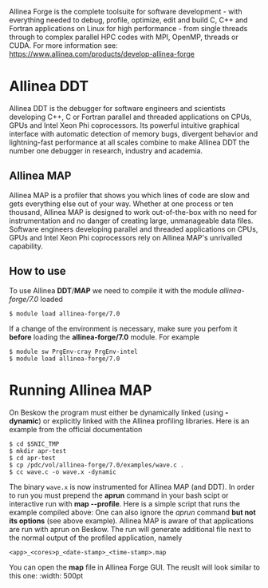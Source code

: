 Allinea Forge is the complete toolsuite for software development - with everything needed to debug, profile, optimize, edit and build C, C++ and Fortran applications on Linux for high performance - from single threads through to complex parallel HPC codes with MPI, OpenMP, threads or CUDA.
For more information see:
https://www.allinea.com/products/develop-allinea-forge

# Allinea DDT
Allinea DDT is the debugger for software engineers and scientists developing C++, C or Fortran parallel and threaded applications on CPUs, GPUs and Intel Xeon Phi coprocessors.
Its powerful intuitive graphical interface with automatic detection of memory bugs, divergent behavior and lightning-fast performance at all scales combine to make Allinea DDT the number one debugger in research, industry and academia.

## Allinea MAP
Allinea MAP is a profiler that shows you which lines of code are slow and gets everything else out of your way.
Whether at one process or ten thousand, Allinea MAP is designed to work out-of-the-box with no need for instrumentation and no danger of creating large, unmanageable data files.  Software engineers developing parallel and threaded applications on CPUs, GPUs and Intel Xeon Phi coprocessors rely on Allinea MAP's unrivalled capability.

## How to use

To use Allinea **DDT**/**MAP** we need to compile it with the module *allinea-forge/7.0* loaded
```
$ module load allinea-forge/7.0
```
If a change of the environment is necessary, make sure you perfom it **before** loading the **allinea-forge/7.0** module. For example
```
$ module sw PrgEnv-cray PrgEnv-intel
$ module load allinea-forge/7.0
```

# Running Allinea MAP
On Beskow the program must either be dynamically linked (using **-dynamic**) or explicitly linked with the Allinea profiling libraries.
Here is an example from the official documentation 
```
$ cd $SNIC_TMP
$ mkdir apr-test
$ cd apr-test
$ cp /pdc/vol/allinea-forge/7.0/examples/wave.c .
$ cc wave.c -o wave.x -dynamic
```
The binary ``wave.x`` is now instrumented for Allinea MAP (and DDT).
In order to run you must prepend the **aprun** command in your bash scipt or interactive run with **map --profile**. Here is a simple script that runs the example compiled above:
One can also ignore the *aprun* command **but not its options** (see above example). Allinea MAP is aware of that applications are run with aprun on Beskow.
The run will generate additional file next to the normal output of the profiled application, namely
```
<app>_<cores>p_<date-stamp>_<time-stamp>.map
```
You can open the **map** file in Allinea Forge GUI. The reuslt will look similar to this one:
:width: 500pt
